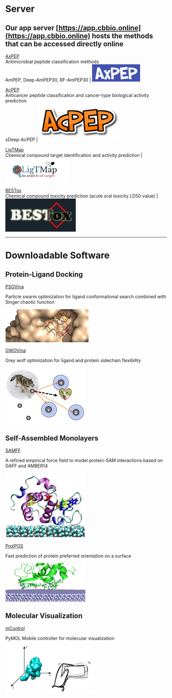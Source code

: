 # Server
## Our app server [https://app.cbbio.online](https://app.cbbio.online) hosts the methods that can be accessed directly online

[AxPEP](https://app.cbbio.online/ampep/home)<br />Antimicrobial peptide classification methods<br />AmPEP, Deep-AmPEP30, RF-AmPEP30 | <kbd><img src="images/axpep-logo.jpg" width="150"></kbd> 

[AcPEP](https://app.cbbio.online/acpep/home)<br />Anticancer peptide classification and cancer-type biological activity prediction <br />xDeep-AcPEP | <kbd><img src="images/acpep-logo.png" width="250"></kbd>

[LigTMap](https://cbbio.online/LigTMap)<br />Chemical compound target identification and activity prediction | <kbd><img src="images/ligtmap-logo.png" width="200"></kbd>

[BESTox](https://app.cbbio.online/bestox/home)<br />Chemical compound toxicity prediction (acute oral toxicity LD50 value) | <kbd><img src="images/bestox-logo.jpg" width="220"></kbd> 

---
# Downloadable Software
## Protein-Ligand Docking 
[PSOVina](https://cbbio.online/software/psovina/index.html)

Particle swarm optimization for ligand conformational search combined with Singer chaotic function

<img src="images/psovina-logo.png" width="260"> 

[GWOVina](https://cbbio.online/software/gwovina/index.html)

Grey wolf optimization for ligand and protein sidechain flexibility 

<img src="images/gwovina-logo.png" width="250">

## Self-Assembled Monolayers

[SAMFF](https://cbbio.online/software/SAMFF/index.html)

A refined empirical force field to model protein-SAM interactions based on GAFF and AMBER14

<img src="images/samff-logo.png" width="250">

[ProtPOS](https://cbbio.online/software/protpos)

Fast prediction of protein preferred  orientation on a surface

<img src="images/paos-logo.png" width="250">


## Molecular Visualization
[mControl](https://cbbio.online/mcontrol.html)

PyMOL Mobile controller for molecular visualization

<img src="images/mcontrol-logo.png" width="280">

